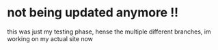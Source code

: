 # not being updated anymore !!

this was just my testing phase, hense the multiple different branches, im working on my actual site now
